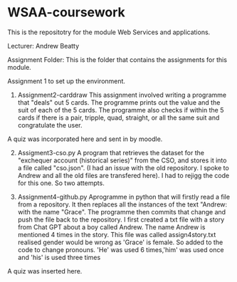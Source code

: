 # WSAA-coursework

This is the repositotry for the module Web Services and applications. 

Lecturer: Andrew Beatty

Assignment Folder:
This is the folder that contains the assignments for this module.

Assignment 1 to set up the environment.

1. Assignment2-carddraw
   This assignment involved writing a programme that "deals" out 5 cards. The programme prints out the value and the suit of each of the 5 cards. The programme also checks if within the 5 cards if there is a pair, tripple, quad, straight, or all the same suit and congratulate the user.

A quiz was incorporated here and sent in by moodle.

2. Assigment3-cso.py
A program that retrieves the dataset for the "exchequer account (historical series)" from the CSO, and stores it into a file called "cso.json".
(I had an issue with the old repository. I spoke to Andrew and all the old files are transfered here). I had to rejigg the code for this one. So two attempts. 

3. Assignment4-github.py
Aprogramme in python that will firstly read a file from a repository. It then replaces all the instances of the text "Andrew: with the name "Grace". The programme then commits that change and push the file back to the repository. 
I first created a txt file with a story from Chat GPT about a boy called Andrew. The name Andrew is mentioned 4 times in the story. This file was called assign4story.txt realised gender would be wrong as 'Grace' is female. So added to the code to change pronouns. 'He' was used 6 times,'him' was used once and 'his' is used three times

A quiz was inserted here. 
 
